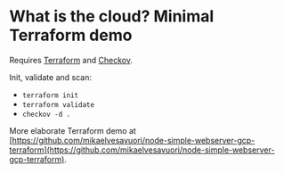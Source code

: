 # What is the cloud? Minimal Terraform demo

Requires [Terraform](https://learn.hashicorp.com/tutorials/terraform/install-cli) and [Checkov](https://www.checkov.io/2.Basics/Installing%20Checkov.html).

Init, validate and scan:

- `terraform init`
- `terraform validate`
- `checkov -d .`

More elaborate Terraform demo at [https://github.com/mikaelvesavuori/node-simple-webserver-gcp-terraform](https://github.com/mikaelvesavuori/node-simple-webserver-gcp-terraform).
